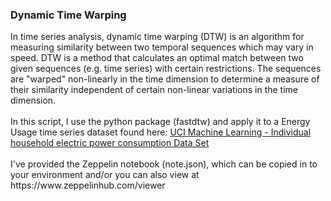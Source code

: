 <h3>Dynamic Time Warping</h3>
<p>
In time series analysis, dynamic time warping (DTW) is an algorithm for measuring similarity between two temporal sequences which may vary in speed. DTW is a method that calculates an optimal match between two given sequences (e.g. time series) with certain restrictions. The sequences are "warped" non-linearly in the time dimension to determine a measure of their similarity independent of certain non-linear variations in the time dimension.
<br>
<br>
In this script, I use the python package (fastdtw) and apply it to a Energy Usage time series dataset found here: <a href="https://archive.ics.uci.edu/ml/datasets/Individual+household+electric+power+consumption" target="_blank">UCI Machine Learning - Individual household electric power consumption Data Set </a>
<br>
<br>I've provided the Zeppelin notebook (note.json), which can be copied in to your environment and/or you can also view at https://www.zeppelinhub.com/viewer
</p>
